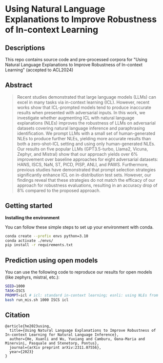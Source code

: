 # Using Natural Language Explanations to Improve Robustness of In-context Learning

## Descriptions
This repo contains source code and pre-processed corpora for "Using Natural Language Explanations to Improve Robustness of In-context Learning" (accepted to ACL2024)


## Abstract

>Recent studies demonstrated that large language models (LLMs) can excel in many tasks via in-context learning (ICL). However, recent works show that ICL-prompted models tend to produce inaccurate results when presented with adversarial inputs. In this work, we investigate whether augmenting ICL with natural language explanations (NLEs) improves the robustness of LLMs on adversarial datasets covering natural language inference and paraphrasing identification. We prompt LLMs with a small set of human-generated NLEs to produce further NLEs, yielding more accurate results than both a zero-shot-ICL setting and using only human-generated NLEs. Our results on five popular LLMs (GPT3.5-turbo, Llama2, Vicuna, Zephyr, and Mistral) show that our approach yields over 6% improvement over baseline approaches for eight adversarial datasets: HANS, ISCS, NaN, ST, PICD, PISP, ANLI, and PAWS. Furthermore, previous studies have demonstrated that prompt selection strategies significantly enhance ICL on in-distribution test sets. However, our findings reveal that these strategies do not match the efficacy of our approach for robustness evaluations, resulting in an accuracy drop of 8% compared to the proposed approach. 


## Getting started
**Installing the environment**

You can follow these simple steps to set up your environment with conda.

```bash
conda create --prefix envs python=3.10
conda activate ./envs/
pip install -r requirements.txt
```

## Prediction using open models
You can use the following code to reproduce our results for open models (like zephyrs, mistral, etc.):
```bash
SEED=1000
TASK=ISCS
PROMPT=icl # icl: standard in-context learning; esnli: using NLEs from esnli; xiclfs: using fs-X-ICL (refer to section 3.2); xiclzs: using zs-X-ICL (refer to section 3.2)
bash run_mis.sh 1000 ISCS icl
```


## Citation

```
@article{he2023using,
  title={Using Natural Language Explanations to Improve Robustness of In-context Learning for Natural Language Inference},
  author={He, Xuanli and Wu, Yuxiang and Camburu, Oana-Maria and Minervini, Pasquale and Stenetorp, Pontus},
  journal={arXiv preprint arXiv:2311.07556},
  year={2023}
}
```
